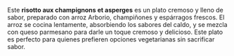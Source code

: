 Este **risotto aux champignons et asperges** es un plato cremoso y lleno de sabor, preparado con arroz Arborio, champiñones y espárragos frescos. El arroz se cocina lentamente, absorbiendo los sabores del caldo, y se mezcla con queso parmesano para darle un toque cremoso y delicioso. Este plato es perfecto para quienes prefieren opciones vegetarianas sin sacrificar sabor.
